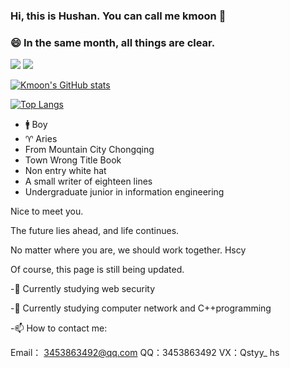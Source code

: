 ### Hi, this is Hushan. You can call me kmoon 👋

### 😄  In the same month, all things are clear.


[![](https://img.shields.io/badge/blog-kmoon-brightgreen?style=for-the-badge&logo=hexo)](https://kmoon.fun) [![](https://img.shields.io/badge/bilibili-kmoon-ff69b4?style=for-the-badge&logo=Bilibili)](https://space.bilibili.com/11674667)


[![Kmoon's GitHub stats](https://github-readme-stats.vercel.app/api?username=kmoonn&count_private=true&show_icons=true)](https://github.com/kmoonn)

[![Top Langs](https://github-readme-stats.vercel.app/api/top-langs/?username=kmoonn&layout=compact)](https://github.com/kmoonn)





-  🚹 Boy
-  ♈ Aries
- From Mountain City Chongqing
- Town Wrong Title Book
- Non entry white hat
- A small writer of eighteen lines
- Undergraduate junior in information engineering


Nice to meet you.

The future lies ahead, and life continues.

No matter where you are, we should work together. Hscy

Of course, this page is still being updated.



-🔭  Currently studying web security

-🌱  Currently studying computer network and C++programming

-📫  How to contact me:

Email： 3453863492@qq.com
QQ：3453863492
VX：Qstyy_ hs
